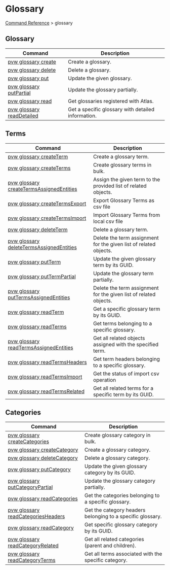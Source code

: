 # Glossary
[Command Reference](../../../README.md#command-reference) > glossary

## Glossary
| Command | Description |
| --- | --- |
| [pvw glossary create](./create.md) | Create a glossary. |
| [pvw glossary delete](./delete.md) | Delete a glossary. |
| [pvw glossary put](./put.md) | Update the given glossary. |
| [pvw glossary putPartial](./putPartial.md) | Update the glossary partially. |
| [pvw glossary read](./read.md) | Get glossaries registered with Atlas. |
| [pvw glossary readDetailed](./readDetailed.md) | Get a specific glossary with detailed information. |

## Terms
| Command | Description |
| --- | --- |
| [pvw glossary createTerm](./createTerm.md) | Create a glossary term. |
| [pvw glossary createTerms](./createTerms.md) | Create glossary terms in bulk. |
| [pvw glossary createTermsAssignedEntities](./createTermsAssignedEntities.md) | Assign the given term to the provided list of related objects. |
| [pvw glossary createTermsExport](./createTermsExport.md) | Export Glossary Terms as csv file |
| [pvw glossary createTermsImport](./createTermsImport.md) | Import Glossary Terms from local csv file |
| [pvw glossary deleteTerm](./deleteTerm.md) | Delete a glossary term. |
| [pvw glossary deleteTermsAssignedEntities](./deleteTermsAssignedEntities.md) | Delete the term assignment for the given list of related objects. |
| [pvw glossary putTerm](./putTerm.md) | Update the given glossary term by its GUID. |
| [pvw glossary putTermPartial](./putTermPartial.md) | Update the glossary term partially. |
| [pvw glossary putTermsAssignedEntities](./putTermsAssignedEntities.md) | Delete the term assignment for the given list of related objects. |
| [pvw glossary readTerm](./readTerm.md) | Get a specific glossary term by its GUID. |
| [pvw glossary readTerms](./readTerms.md) | Get terms belonging to a specific glossary. |
| [pvw glossary readTermsAssignedEntities](./readTermsAssignedEntities.md) | Get all related objects assigned with the specified term. |
| [pvw glossary readTermsHeaders](./readTermsHeaders.md) | Get term headers belonging to a specific glossary. |
| [pvw glossary readTermsImport](./readTermsImport.md) | Get the status of import csv operation |
| [pvw glossary readTermsRelated](./readTermsRelated.md) | Get all related terms for a specific term by its GUID. |

## Categories
| Command | Description |
| --- | --- |
| [pvw glossary createCategories](./createCategories.md) | Create glossary category in bulk. |
| [pvw glossary createCategory](./createCategory.md) | Create a glossary category. |
| [pvw glossary deleteCategory](./deleteCategory.md) | Delete a glossary category. |
| [pvw glossary putCategory](./putCategory.md) | Update the given glossary category by its GUID. |
| [pvw glossary putCategoryPartial](./putCategoryPartial.md) | Update the glossary category partially. |
| [pvw glossary readCategories](./readCategories.md) | Get the categories belonging to a specific glossary. |
| [pvw glossary readCategoriesHeaders](./readCategoriesHeaders.md) | Get the category headers belonging to a specific glossary. |
| [pvw glossary readCategory](./readCategory.md) | Get specific glossary category by its GUID. |
| [pvw glossary readCategoryRelated](./readCategoryRelated.md) | Get all related categories (parent and children). |
| [pvw glossary readCategoryTerms](./readCategoryTerms.md) | Get all terms associated with the specific category. |
